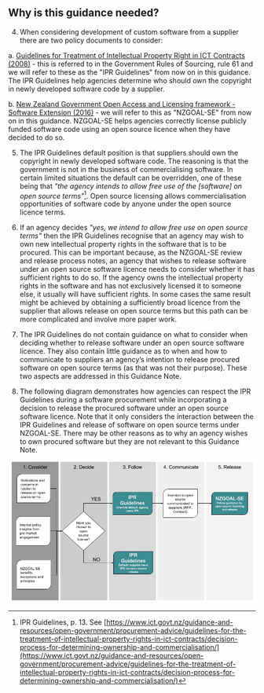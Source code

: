 
## Why is this guidance needed?
4. When considering development of custom software from a supplier there
are two policy documents to consider:

 a. [Guidelines for Treatment of Intellectual Property Right in ICT
    Contracts (2008)](https://www.ict.govt.nz/guidance-and-resources/open-government/procurement-advice/guidelines-for-the-treatment-of-intellectual-property-rights-in-ict-contracts/) -
    this is referred to in the Government Rules of Sourcing, rule 61 and
    we will refer to these as the "IPR Guidelines" from now on in
    this guidance. The IPR Guidelines help agencies determine who should
    own the copyright in newly developed software code by a supplier.

 b. [New Zealand Government Open Access and Licensing framework -
    Software
    Extension (2016)](https://www.ict.govt.nz/guidance-and-resources/open-government/new-zealand-government-open-access-and-licensing-nzgoal-framework/nzgoal-se/) -
    we will refer to this as "NZGOAL-SE" from now on in this guidance.
    NZGOAL-SE helps agencies correctly license publicly funded software
    code using an open source licence when they have decided to do so.

5. The IPR Guidelines default position is that suppliers should own the
copyright in newly developed software code. The reasoning is that the
government is not in the business of commercialising software. In
certain limited situations the default can be overridden, one of these
being that *"the agency intends to allow free use of the \[software\] on
open source terms"*[^1]. Open source licensing allows commercialisation
opportunities of software code by anyone under the open source licence
terms.

6. If an agency decides *"yes, we intend to allow free use on open source
terms"* then the IPR Guidelines recognise that an agency may wish to own
new intellectual property rights in the software that is to be procured.
This can be important because, as the NZGOAL-SE review and release
process notes, an agency that wishes to release software under an open
source software licence needs to consider whether it has sufficient
rights to do so. If the agency owns the intellectual property rights in
the software and has not exclusively licensed it to someone else, it
usually will have sufficient rights. In some cases the same result might
be achieved by obtaining a sufficiently broad licence from the supplier
that allows release on open source terms but this path can be more
complicated and involve more paper work.

7. The IPR Guidelines do not contain guidance on what to consider when
deciding whether to release software under an open source software
licence. They also contain little guidance as to when and how to
communicate to suppliers an agency’s intention to release procured
software on open source terms (as that was not their purpose). These two
aspects are addressed in this Guidance Note.

8. The following diagram demonstrates how agencies can respect the IPR
Guidelines during a software procurement while incorporating a decision
to release the procured software under an open source software licence.
Note that it only considers the interaction between the IPR Guidelines
and release of software on open source terms under NZGOAL-SE. There may
be other reasons as to why an agency wishes to own procured software but
they are not relevant to this Guidance Note.

![open source procurement decision](../../img/gn1-release-process-procurement.png)

[^1]: IPR Guidelines, p. 13. See
    [https://www.ict.govt.nz/guidance-and-resources/open-government/procurement-advice/guidelines-for-the-treatment-of-intellectual-property-rights-in-ict-contracts/decision-process-for-determining-ownership-and-commercialisation/](https://www.ict.govt.nz/guidance-and-resources/open-government/procurement-advice/guidelines-for-the-treatment-of-intellectual-property-rights-in-ict-contracts/decision-process-for-determining-ownership-and-commercialisation/)
